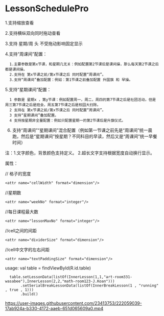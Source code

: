 # LessonSchedulePro

1.支持缩放查看

2.支持横纵双向同时拖动查看

3.支持 星期/周 头 不受拖动影响固定显示

4.支持“周课间”配置：

      1.主要参数是第x节课，和星期几无关：例如配置第2节课后是课间操，那么每天第2节课之后都是课间操。
      2.支持在 第x节课之前/第x节课之后 同时配置“周课间”。
      3.支持“周课间”叠加配置：例如：第1节课之前叠加配置 升国旗 和 早操。

5.支持“星期课间”配置：

      1 参数是 星期x ，第y节课：例如配置周一，周二，周四的第7节课之后是社团活动，但是周三第7节课之后是班会，周五第7节课之后是校园大扫除。
      2 支持在 第x节课之前/第x节课之后 同时配置“周课间”。
      3 支持“星期课间”叠加配置。
      4 支持按星期非全量配置：例如只配置星期一的第2节课后是升旗仪式。

6. 支持“周课间”“星期课间”混合配置（例如第一节课之前先是“周课间”统一晨跑，然后是“星期课间”按星期？不同科目的早读，然后又是“周课间”统一早餐时间）

注：1.文字颜色，背景颜色支持定义。
    2.超长文字支持根据宽度自动换行显示。
    
属性：

// 格子的宽度

`<attr name="cellWidth" format="dimension"/>`   

//星期数 

`<attr name="weekNo" format="integer"/>`  

//每日课程最大数 

`<attr name="lessonMaxNo" format="integer"/>`   

//cell之间的间距 

`<attr name="dividerSize" format="dimension"/>` 

//cell中文字的左右间距 

`<attr name="textPaddingSize" format="dimension"/>`    
     
usage:
      val table = findViewById<LessonScheduleProView>(R.id.table)
      
      table.setLessonData(listOf(InnerLesson(1,1,"art-room331-wasabee"),InnerLesson(2,2,"math-room123-J.Koan")))
           .setSerialBreakLessonData(listOf(InnerBreakLesson(1 , "running" , true , 1)))
           .build()
        


https://user-images.githubusercontent.com/23413753/222059039-17ab924a-b330-4172-aaeb-651d065609a0.mp4

